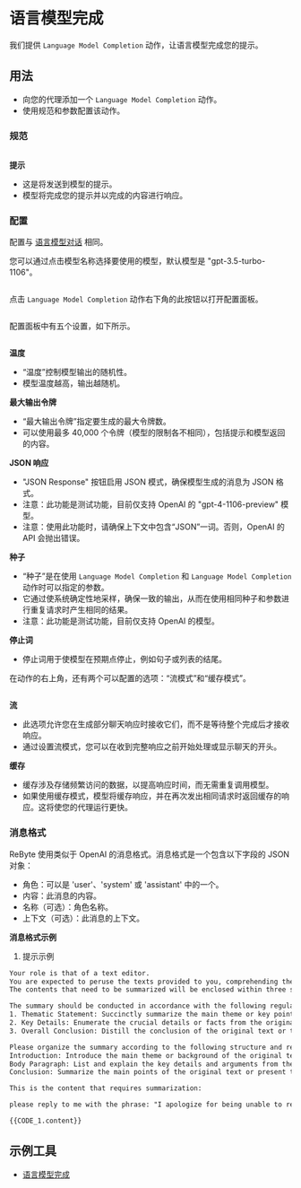 # 语言模型完成

我们提供 `Language Model Completion` 动作，让语言模型完成您的提示。

## 用法

* 向您的代理添加一个 `Language Model Completion` 动作。
* 使用规范和参数配置该动作。

### 规范

<figure><img src="../../../../images/completion.png" alt=""><figcaption></figcaption></figure>

**提示**

* 这是将发送到模型的提示。
* 模型将完成您的提示并以完成的内容进行响应。

### 配置

配置与 [语言模型对话](language-model-chat.md) 相同。

您可以通过点击模型名称选择要使用的模型，默认模型是 "gpt-3.5-turbo-1106"。

<figure><img src="../../../../images/chat-models.png" alt=""><figcaption></figcaption></figure>

点击 `Language Model Completion` 动作右下角的此按钮以打开配置面板。

<figure><img src="../../../../images/chat-config-button.jpg" alt=""><figcaption></figcaption></figure>

配置面板中有五个设置，如下所示。

<figure><img src="../../../../images/chat-config-2.png" alt=""><figcaption></figcaption></figure>

**温度**

* “温度”控制模型输出的随机性。
* 模型温度越高，输出越随机。

**最大输出令牌**

* “最大输出令牌”指定要生成的最大令牌数。
* 可以使用最多 40,000 个令牌（模型的限制各不相同），包括提示和模型返回的内容。

**JSON 响应**

* "JSON Response" 按钮启用 JSON 模式，确保模型生成的消息为 JSON 格式。
* 注意：此功能是测试功能，目前仅支持 OpenAI 的 "gpt-4-1106-preview" 模型。
* 注意：使用此功能时，请确保上下文中包含“JSON”一词。否则，OpenAI 的 API 会抛出错误。

**种子**

* “种子”是在使用 `Language Model Completion` 和 `Language Model Completion` 动作时可以指定的参数。
* 它通过使系统确定性地采样，确保一致的输出，从而在使用相同种子和参数进行重复请求时产生相同的结果。
* 注意：此功能是测试功能，目前仅支持 OpenAI 的模型。

**停止词**

* 停止词用于使模型在预期点停止，例如句子或列表的结尾。

在动作的右上角，还有两个可以配置的选项：“流模式”和“缓存模式”。

<figure><img src="../../../../images/stream-and-cache.jpg" alt=""><figcaption></figcaption></figure>

**流**

* 此选项允许您在生成部分聊天响应时接收它们，而不是等待整个完成后才接收响应。
* 通过设置流模式，您可以在收到完整响应之前开始处理或显示聊天的开头。

**缓存**

* 缓存涉及存储频繁访问的数据，以提高响应时间，而无需重复调用模型。
* 如果使用缓存模式，模型将缓存响应，并在再次发出相同请求时返回缓存的响应。这将使您的代理运行更快。

### 消息格式

ReByte 使用类似于 OpenAI 的消息格式。消息格式是一个包含以下字段的 JSON 对象：

* 角色：可以是 'user'、'system' 或 'assistant' 中的一个。
* 内容：此消息的内容。
* 名称（可选）：角色名称。
* 上下文（可选）：此消息的上下文。

**消息格式示例**

1. 提示示例

```xml
Your role is that of a text editor. 
You are expected to peruse the texts provided to you, comprehending them fully, and then distill and summarize them for me. The summary should encapsulate the main theme and essential details of the original text. It should be succinct and expressed in your own words. 
The contents that need to be summarized will be enclosed within three single quotation marks.

The summary should be conducted in accordance with the following regulations:
1. Thematic Statement: Succinctly summarize the main theme or key point of the original text. 
2. Key Details: Enumerate the crucial details or facts from the original text that support the main theme or point. 
3. Overall Conclusion: Distill the conclusion of the original text or the position of the author.

Please organize the summary according to the following structure and reply me:
Introduction: Introduce the main theme or background of the original text.(New line)
Body Paragraph: List and explain the key details and arguments from the original text, summarizing them in your own words. (New line)
Conclusion: Summarize the main points of the original text or present the author's conclusion.(New line)

This is the content that requires summarization:

please reply to me with the phrase: "I apologize for being unable to retrieve content from the URL you provided. Please verify the correctness of the web address"

{{CODE_1.content}}
```

## 示例工具

* [语言模型完成](https://rebyte.ai/p/21b2295005587a5375d8/callable/719d2f31bf9fe977f699/editor)
